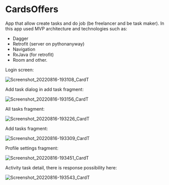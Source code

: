 # CardsOffers

App that allow create tasks and do job (be freelancer and be task maker).
In this app used MVP architecture and technologies such as:
- Dagger 
- Retrofit (server on pythonanyway)
- Navigation
- RxJava (for retrofit)
- Room
and other.

Login screen:

![Screenshot_20220816-193108_CardT](https://user-images.githubusercontent.com/49618961/184936250-6c529da6-8417-41d4-b794-6f51cfd06b7e.jpg)

Add task dialog in add task fragment:

![Screenshot_20220816-193156_CardT](https://user-images.githubusercontent.com/49618961/184936249-c117c86c-846d-4c70-8a32-dc6f501dd7d5.jpg)

All tasks fragment:

![Screenshot_20220816-193226_CardT](https://user-images.githubusercontent.com/49618961/184936247-81736b21-2e23-4300-b743-c62d38379b48.jpg)

Add tasks fragment:

![Screenshot_20220816-193309_CardT](https://user-images.githubusercontent.com/49618961/184936245-7a82a526-be11-4298-8703-e1effaa31800.jpg)

Profile settings fragment:

![Screenshot_20220816-193451_CardT](https://user-images.githubusercontent.com/49618961/184936241-e86bcf47-2a7f-4a51-8f0e-cf5eab9f8250.jpg)

Activity task detail, there is response possibility here:

![Screenshot_20220816-193543_CardT](https://user-images.githubusercontent.com/49618961/184936239-9dcd9c97-07fd-4954-b256-711807cc9ae8.jpg)

